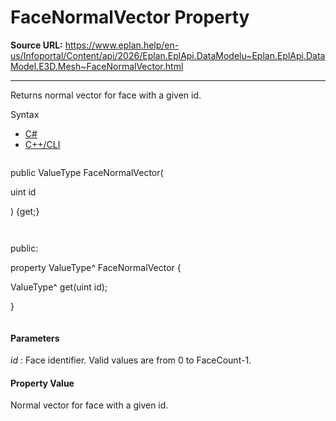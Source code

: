 # FaceNormalVector Property

**Source URL:** https://www.eplan.help/en-us/Infoportal/Content/api/2026/Eplan.EplApi.DataModelu~Eplan.EplApi.DataModel.E3D.Mesh~FaceNormalVector.html

---

Returns normal vector for face with a given id.

Syntax

- [C#](#i-syntax-CS)
- [C++/CLI](#i-syntax-CPP2005)

```
```
public ValueType FaceNormalVector( 

   uint id

) {get;}
```
```

```
```
public:

property ValueType^ FaceNormalVector {

   ValueType^ get(uint id);

}
```
```

#### Parameters

*id*
:   Face identifier. Valid values are from 0 to FaceCount-1.

#### Property Value

Normal vector for face with a given id.

